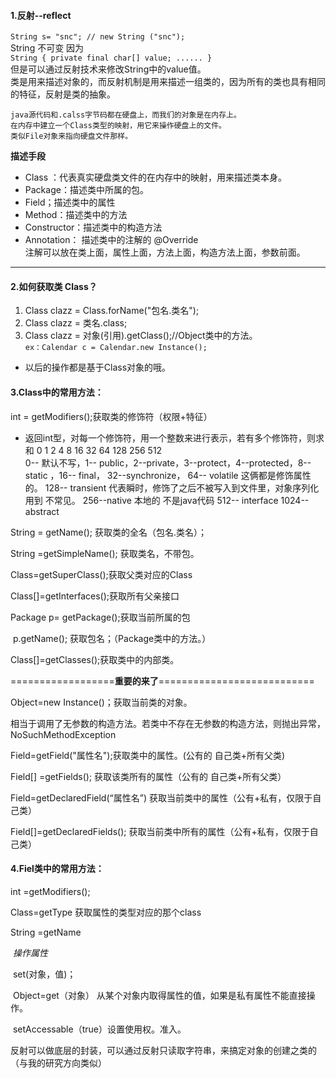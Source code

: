 
#### **1.反射--reflect**

 `String s= "snc"; // new String ("snc");`  
  String 不可变 因为    
`String {
    private final char[] value;
    ......
  }`    
但是可以通过反射技术来修改String中的value值。    
类是用来描述对象的，而反射机制是用来描述一组类的，因为所有的类也具有相同的特征，反射是类的抽象。 

    java源代码和.calss字节码都在硬盘上，而我们的对象是在内存上。  
    在内存中建立一个Class类型的映射，用它来操作硬盘上的文件。  
    类似File对象来指向硬盘文件那样。

**描述手段**  

 - Class ：代表真实硬盘类文件的在内存中的映射，用来描述类本身。   
 - Package：描述类中所属的包。  
 - Field；描述类中的属性  
 - Method：描述类中的方法  
 -  Constructor：描述类中的构造方法
 -  Annotation： 描述类中的注解的 @Override  
 注解可以放在类上面，属性上面，方法上面，构造方法上面，参数前面。

--  --

#### **2.如何获取类 Class？**

1. Class clazz = Class.forName("包名.类名");
2. Class clazz = 类名.class;
3. Class clazz = 对象(引用).getClass();//Object类中的方法。  
  `ex：Calendar c = Calendar.new Instance();`  
  * 以后的操作都是基于Class对象的哦。

#### **3.Class中的常用方法：**

int = getModifiers();获取类的修饰符（权限+特征）

* 返回int型，对每一个修饰符，用一个整数来进行表示，若有多个修饰符，则求和
0  1  2  4 8 16 32 64  128 256 512       
0-- 默认不写，1-- public，2--private，3--protect，4--protected，8-- static ，16-- final，
32--synchronize， 64-- volatile  这俩都是修饰属性的。
128-- transient 代表瞬时，修饰了之后不被写入到文件里，对象序列化用到 不常见。
256--native 本地的 不是java代码
512-- interface
1024-- abstract

String = getName(); 获取类的全名（包名.类名）；

String =getSimpleName(); 获取类名，不带包。

Class=getSuperClass();获取父类对应的Class

Class[]=getInterfaces();获取所有父亲接口

Package p= getPackage();获取当前所属的包

​				p.getName(); 获取包名；（Package类中的方法。）

Class[]=getClasses();获取类中的内部类。

==================**重要的来了**===========================

Object=new Instance()；获取当前类的对象。

​		相当于调用了无参数的构造方法。若类中不存在无参数的构造方法，则抛出异常，NoSuchMethodException

Field=getField("属性名");获取类中的属性。(公有的 自己类+所有父类)

Field[] =getFields();	获取该类所有的属性（公有的 自己类+所有父类） 

Field=getDeclaredField(“属性名”) 获取当前类中的属性（公有+私有，仅限于自己类）

Field[]=getDeclaredFields(); 获取当前类中所有的属性（公有+私有，仅限于自己类）

#### **4.Fiel类中的常用方法：**

int 	=getModifiers(); 

Class=getType 获取属性的类型对应的那个class

String =getName

​	*操作属性*

​	set(对象，值)；

​	Object=get（对象） 从某个对象内取得属性的值，如果是私有属性不能直接操作。

​	setAccessable（true）设置使用权。准入。



反射可以做底层的封装，可以通过反射只读取字符串，来搞定对象的创建之类的（与我的研究方向类似）